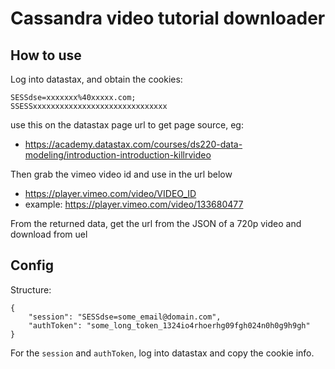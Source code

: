 
# Cassandra video tutorial downloader


## How to use
Log into datastax, and obtain the cookies:

```
SESSdse=xxxxxxx%40xxxxx.com; 
SSESSxxxxxxxxxxxxxxxxxxxxxxxxxxxxxx
```

use this on the datastax page url to get page source, eg:
- https://academy.datastax.com/courses/ds220-data-modeling/introduction-introduction-killrvideo

Then grab the vimeo video id and use in the url below 
- https://player.vimeo.com/video/VIDEO_ID
- example: https://player.vimeo.com/video/133680477

From the returned data, get the url from the JSON of a 720p video and download from uel



## Config
Structure:

```
{
	"session": "SESSdse=some_email@domain.com",
	"authToken": "some_long_token_1324io4rhoerhg09fgh024n0h0g9h9gh"
}
```

For the `session` and `authToken`, log into datastax and copy the cookie info.